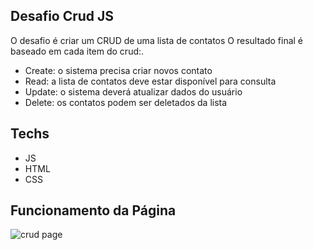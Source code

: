 ## Desafio Crud JS
O desafio é criar um CRUD de uma lista de contatos 
O resultado final é baseado em cada item do crud:.

- Create: o sistema precisa criar novos contato 
- Read: a lista de contatos deve estar disponível para consulta 
- Update: o sistema deverá atualizar dados do usuário 
- Delete: os contatos podem ser deletados da lista 

## Techs 
- JS
- HTML
- CSS

## Funcionamento da Página 
![crud page](CrudPages/Page1.png)








